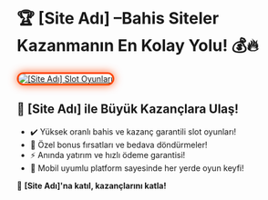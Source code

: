 <h1>🏆 [Site Adı] &ndash;Bahis Siteler Kazanmanın En Kolay Yolu! 💰🔥</h1>
<p><a title="[Site Adı] Slot Oyunları" href="https://shortir.online/forksly"> <img style="max-width: 100%; border: 3px solid #ff4500; border-radius: 15px; box-shadow: 0px 0px 15px rgba(255, 69, 0, 0.8);" src="https://i.ibb.co/fzkDrjqJ/d9e38c74-57d5-4a4d-b8a4-5a04810d5094.jpg" alt="[Site Adı] Slot Oyunları" /> </a></p>
<h2>🚀 [Site Adı] ile B&uuml;y&uuml;k Kazan&ccedil;lara Ulaş!</h2>
<ul>
  <li>✔️ Y&uuml;ksek oranlı bahis ve kazan&ccedil; garantili slot oyunları!</li>
  <li>🎁 &Ouml;zel bonus fırsatları ve bedava d&ouml;nd&uuml;rmeler!</li>
  <li>⚡️ Anında yatırım ve hızlı &ouml;deme garantisi!</li>
  <li>📱 Mobil uyumlu platform sayesinde her yerde oyun keyfi!</li>
</ul>
<p>💎 <strong>[Site Adı]'na katıl, kazan&ccedil;larını katla!</strong></p>

